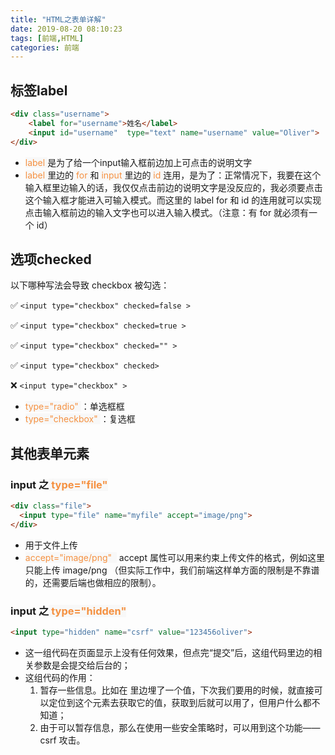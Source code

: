 ```yaml
---
title: "HTML之表单详解"
date: 2019-08-20 08:10:23
tags: [前端,HTML]
categories: 前端
---
```


## 标签label

```html
<div class="username">
    <label for="username">姓名</label>
    <input id="username"  type="text" name="username" value="Oliver">
</div>
```

* <span style="color:#f59141;background-color:#f8f8f8;"> label </span>是为了给一个input输入框前边加上可点击的说明文字
* <span style="color:#f59141;background-color:#f8f8f8;"> label </span>里边的<span style="color:#f59141;background-color:#f8f8f8;"> for </span>和<span style="color:#f59141;background-color:#f8f8f8;">  input  </span>里边的<span style="color:#f59141;background-color:#f8f8f8;"> id </span>连用，是为了：正常情况下，我要在这个输入框里边输入的话，我仅仅点击前边的说明文字是没反应的，我必须要点击这个输入框才能进入可输入模式。而这里的 label for  和 id  的连用就可以实现点击输入框前边的输入文字也可以进入输入模式。（注意：有 for 就必须有一个 id）

## 选项checked

以下哪种写法会导致 checkbox 被勾选：<br>

✅ `<input type="checkbox" checked=false >` <br>

✅ `<input type="checkbox" checked=true >` <br>

✅ `<input type="checkbox" checked="" >` <br>

✅ `<input type="checkbox" checked>` <br>

❌ `<input type="checkbox" >` <br>

+ <span style="color:#f59141;background-color:#f8f8f8;">   type="radio"  </span> ：单选框框
+ <span style="color:#f59141;background-color:#f8f8f8;">type="checkbox"  </span> ：复选框

## 其他表单元素

###  input 之<span style="color:#f59141;background-color:#f8f8f8;">   type="file"  </span>

```html
<div class="file">
  <input type="file" name="myfile" accept="image/png">
</div>  
```

+ 用于文件上传
+ <span style="color:#f59141;background-color:#f8f8f8;">   accept="image/png"  </span> accept 属性可以用来约束上传文件的格式，例如这里只能上传 image/png （但实际工作中，我们前端这样单方面的限制是不靠谱的，还需要后端也做相应的限制）。

### input 之<span style="color:#f59141;background-color:#f8f8f8;">   type="hidden"  </span>

```html
<input type="hidden" name="csrf" value="123456oliver">
```
+ 这一组代码在页面显示上没有任何效果，但点完“提交”后，这组代码里边的相关参数是会提交给后台的；
+ 这组代码的作用：
  1. 暂存一些信息。比如在 <input type="hidden" name="" value=""> 里边埋了一个值，下次我们要用的时候，就直接可以定位到这个元素去获取它的值，获取到后就可以用了，但用户什么都不知道；
  2. 由于可以暂存信息，那么在使用一些安全策略时，可以用到这个功能—— csrf 攻击。